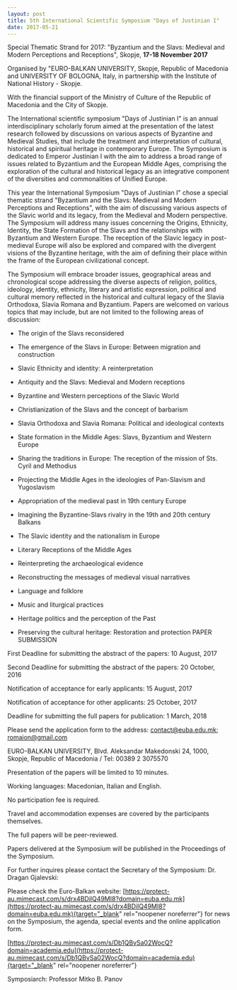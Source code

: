 ```yaml
---
layout: post
title: 5th International Scientific Symposium "Days of Justinian I"
date: 2017-05-21
---
```


<div>



Special Thematic Strand for 2017: "Byzantium and the Slavs:
Medieval and Modern Perceptions and Receptions", Skopje, **17-18
November 2017**

Organised by "EURO-BALKAN UNIVERSITY, Skopje,
Republic of Macedonia and UNIVERSITY OF BOLOGNA, Italy,
in
partnership with the Institute of National History -
Skopje.

With the financial support of the Ministry of Culture
of the Republic of Macedonia and the City of Skopje.

The
International scientific symposium "Days of Justinian I" is an annual
interdisciplinary scholarly forum aimed at the presentation of the
latest research followed by discussions on various aspects of Byzantine
and Medieval Studies, that include the treatment and interpretation of
cultural, historical and spiritual heritage in contemporary Europe. The
Symposium is dedicated to Emperor Justinian I with the aim to address a
broad range of issues related to Byzantium and the European Middle Ages,
comprising the exploration of the cultural and historical legacy as an
integrative component of the diversities and commonalities of Unified
Europe.

This year the International Symposium "Days of
Justinian I" chose a special thematic strand "Byzantium and the Slavs:
Medieval and Modern Perceptions and Receptions", with the aim of
discussing various aspects of the Slavic world and its legacy, from the
Medieval and Modern perspective. The Symposium will address many issues
concerning the Origins, Ethnicity, Identity, the State Formation of the
Slavs and the relationships with Byzantium and Western Europe. The
reception of the Slavic legacy in post-medieval Europe will also be
explored and compared with the divergent visions of the Byzantine
heritage, with the aim of defining their place within the frame of the
European civilizational concept.

Тhe Symposium will embrace
broader issues, geographical areas and chronological scope addressing
the diverse aspects of religion, politics, ideology, identity,
ethnicity, literary and artistic expression, political and cultural
memory reflected in the historical and cultural legacy of the Slavia
Orthodoxa, Slavia Romana and Byzantium.
Papers are welcomed on
various topics that may include, but are not limited to the following
areas of discussion:

- The origin of the Slavs
reconsidered

- The emergence of the Slavs in Europe: Between
migration and construction

- Slavic Ethnicity and identity: A
reinterpretation

- Antiquity and the Slavs: Medieval and
Modern receptions

- Byzantine and Western perceptions of the
Slavic World

- Christianization of the Slavs and the concept
of barbarism

- Slavia Orthodoxa and Slavia Romana: Political
and ideological contexts

- State formation in the Middle
Ages: Slavs, Byzantium and Western Europe

- Sharing the
traditions in Europe: The reception of the mission of Sts. Cyril and
Methodius

- Projecting the Middle Ages in the ideologies of
Pan-Slavism and Yugoslavism

- Appropriation of the medieval
past in 19th century Europe

- Imagining the Byzantine-Slavs
rivalry in the 19th and 20th century Balkans

- The Slavic
identity and the nationalism in Europe

- Literary Receptions
of the Middle Ages

- Reinterpreting the archaeological
evidence

- Reconstructing the messages of medieval visual
narratives

- Language and folklore

- Music and
liturgical practices

- Heritage politics and the perception
of the Past
- Preserving the cultural heritage: Restoration and
protection
PAPER SUBMISSION

First Deadline for
submitting the abstract of the papers: 10 August, 2017

Second
Deadline for submitting the abstract of the papers: 20 October,
2016

Notification of acceptance for early applicants: 15
August, 2017

Notification of acceptance for other applicants:
25 October, 2017

Deadline for submitting the full papers for
publication: 1 March, 2018

Please send the application form
to the address: <contact@euba.edu.mk>;
<romaion@gmail.com>

EURO-BALKAN UNIVERSITY, Blvd. Aleksandar
Makedonski 24, 1000, Skopje, Republic of Macedonia / Tel: 00389 2
3075570

Presentation of the papers will be limited to 10
minutes.

Working languages: Macedonian, Italian and
English.

No participation fee is required.

Travel
and accommodation expenses are covered by the participants
themselves.

The full papers will be
peer-reviewed.

Papers delivered at the Symposium will be
published in the Proceedings of the Symposium.

For further
inquires please contact the Secretary of the Symposium: Dr. Dragan
Gjalevski:

Please check the Euro-Balkan website:
[https://protect-au.mimecast.com/s/drx4BDilQ49MI8?domain=euba.edu.mk](https://protect-au.mimecast.com/s/drx4BDilQ49MI8?domain=euba.edu.mk){target="_blank"
rel="noopener noreferrer"} for news on the Symposium, the agenda,
special events and the online application
form.

[https://protect-au.mimecast.com/s/Db1QBvSa02WocQ?domain=academia.edu](https://protect-au.mimecast.com/s/Db1QBvSa02WocQ?domain=academia.edu){target="_blank"
rel="noopener noreferrer"}

Symposiarch: Professor Mitko B.
Panov



</div>
